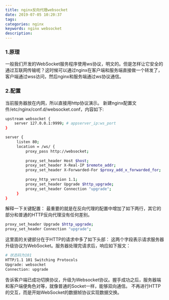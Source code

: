 ```yaml
---
title: nginx反向代理websocket
date: 2019-07-05 10:20:37
tags:
categories: nginx
keywords: nginx websocket
description: 
---
```

### 1.原理
一般我们开发的WebSocket服务程序使用ws协议，明文的。但是怎样让它安全的通过互联网传输呢？这时候可以通过nginx在客户端和服务端直接做一个转发了， 客户端通过wss访问，然后nginx和服务端通过ws协议通信。
### 2.配置
当前服务器放在内网，所以直接用http协议演示。
新建nginx配置文件/etc/nginx/conf.d/websocket.conf，内容如下:
``` bash
upstream websocket {
    server 127.0.0.1:9999; # appserver_ip:ws_port
}

server {
     listen 80;
     location = /ws/ {
         proxy_pass http://websocket;
         
         proxy_set_header Host $host;
         proxy_set_header X-Real-IP $remote_addr;
         proxy_set_header X-Forwarded-For $proxy_add_x_forwarded_for;
         
         proxy_http_version 1.1;
         proxy_set_header Upgrade $http_upgrade;
         proxy_set_header Connection "upgrade";
     }
}
```
解释一下关键配置：
最重要的就是在反向代理的配置中增加了如下两行，其它的部分和普通的HTTP反向代理没有任何差别。
``` bash
proxy_set_header Upgrade $http_upgrade;
proxy_set_header Connection "upgrade";
```
这里面的关键部分在于HTTP的请求中多了如下头部：
这两个字段表示请求服务器升级协议为WebSocket。服务器处理完请求后，响应如下报文：
``` bash
# 状态码为101
HTTP/1.1 101 Switching Protocols
Upgrade: websocket
Connection: upgrade
```
告诉客户端已成功切换协议，升级为Websocket协议。握手成功之后，服务器端和客户端便角色对等，就像普通的Socket一样，能够双向通信。 不再进行HTTP的交互，而是开始WebSocket的数据帧协议实现数据交换。
